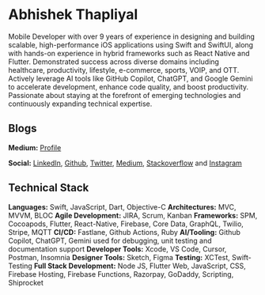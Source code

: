 # Abhishek Thapliyal

Mobile Developer with over 9 years of experience in designing and building scalable, high-performance iOS applications using Swift and SwiftUI, along with hands-on experience in hybrid frameworks such as React Native and Flutter. Demonstrated success across diverse domains including healthcare, productivity, lifestyle, e-commerce, sports, VOIP, and OTT. Actively leverage AI tools like GitHub Copilot, ChatGPT, and Google Gemini to accelerate development, enhance code quality, and boost productivity. Passionate about staying at the forefront of emerging technologies and continuously expanding technical expertise.

## Blogs

**Medium:** [Profile](https://medium.com/@abhishekthapliyal)

**Social:** [LinkedIn](https://www.linkedin.com/in/abhishek-t-6887a08a), [Github](https://github.com/Abhishek9634), [Twitter](https://twitter.com/abhishek9A), [Medium](https://medium.com/@abhishekthapliyal), [Stackoverflow](https://stackoverflow.com/users/5589073/abhishek-thapliyal) and [Instagram](https://www.instagram.com/abhishek.thapliyal01)

## Technical Stack

**Languages:** Swift, JavaScript, Dart, Objective-C
**Architectures:** MVC, MVVM, BLOC
**Agile Development:** JIRA, Scrum, Kanban
**Frameworks:** SPM, Cocoapods, Flutter, React-Native, Firebase, Core Data, GraphQL, Twilio, Stripe, MQTT
**CI/CD:** Fastlane, Github Actions, Ruby
**AI/Tooling:** Github Copilot, ChatGPT, Gemini used for debugging, unit testing and documentation support
**Developer Tools:** Xcode, VS Code, Cursor, Postman, Insomnia
**Designer Tools:** Sketch, Figma
**Testing:** XCTest, Swift-Testing
**Full Stack Development:** Node JS, Flutter Web, JavaScript, CSS, Firebase Hosting, Firebase Functions, Razorpay, GoDaddy, Scripting, Shiprocket
